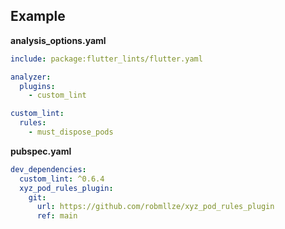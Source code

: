 ## Example

**analysis_options.yaml**

```yaml
include: package:flutter_lints/flutter.yaml

analyzer:
  plugins:
    - custom_lint

custom_lint:
  rules:
    - must_dispose_pods
```

**pubspec.yaml**

```yaml
dev_dependencies:
  custom_lint: ^0.6.4
  xyz_pod_rules_plugin:
    git:
      url: https://github.com/robmllze/xyz_pod_rules_plugin
      ref: main
```
